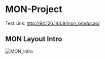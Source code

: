 # MON-Project


Test Link: http://94.126.144.9/mon_producao/

## MON Layout Intro

![MON_Intro](https://user-images.githubusercontent.com/9846274/204633009-392d1dce-a6ff-40fa-a704-c45d4cdce7ad.png)
